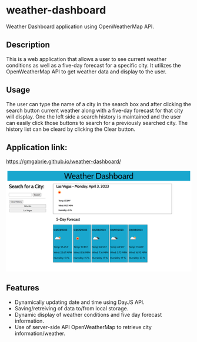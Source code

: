 # weather-dashboard
Weather Dashboard application using OpenWeatherMap API.

## Description

This is a web application that allows a user to see current weather conditions as well as a five-day forecast for a specific city.  It utilizes the OpenWeatherMap API to get weather data and display to the user.  

## Usage

The user can type the name of a city in the search box and after clicking the search button current weather along with a five-day forecast for that city will display.  One the left side a search history is maintained and the user can easily click those buttons to search for a previously searched city.  The history list can be cleard by clicking the Clear button.

## Application link:

https://gmgabrie.github.io/weather-dashboard/

![dashboard screenshot](./assets/images/weather_screenshot.png)


## Features

- Dynamically updating date and time using DayJS API.
- Saving/retreiving of data to/from local storage.
- Dynamic display of weather conditions and five day forecast information.
- Use of server-side API OpenWeatherMap to retrieve city information/weather.